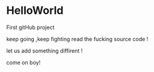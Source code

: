# HelloWorld
First gitHub project 

keep going ,keep fighting 
read the fucking source code !

let us add something diffirent !

come on boy!
